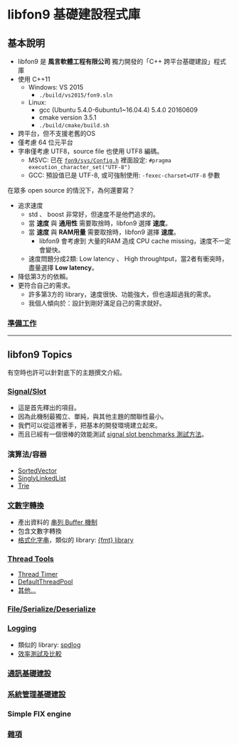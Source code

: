 ﻿libfon9 基礎建設程式庫
=======================

## 基本說明
* libfon9 是 **風言軟體工程有限公司** 獨力開發的「C++ 跨平台基礎建設」程式庫
* 使用 C++11
  * Windows: VS 2015
    * `./build/vs2015/fon9.sln`
  * Linux:
    * gcc (Ubuntu 5.4.0-6ubuntu1~16.04.4) 5.4.0 20160609
    * cmake version 3.5.1
    * `./build/cmake/build.sh`
* 跨平台，但不支援老舊的OS
* 僅考慮 64 位元平台
* 字串僅考慮 UTF8，source file 也使用 UTF8 編碼。
  * MSVC: 已在 [`fon9/sys/Config.h`](fon9/sys/Config.h) 裡面設定: `#pragma execution_character_set("UTF-8")`
  * GCC: 預設值已是 UTF-8, 或可強制使用: `-fexec-charset=UTF-8` 參數

在眾多 open source 的情況下，為何還要寫？
* 追求速度
  * std 、 boost 非常好，但速度不是他們追求的。
  * 當 **速度** 與 **通用性** 需要取捨時，libfon9 選擇 **速度**。
  * 當 **速度** 與 **RAM用量** 需要取捨時，libfon9 選擇 **速度**。
    * libfon9 會考慮到 大量的RAM 造成 CPU cache missing，速度不一定會變快。
  * 速度問題分成2類: Low latency 、 High throughtput，當2者有衝突時，盡量選擇 **Low latency**。
* 降低第3方的依賴。
* 更符合自己的需求。
  * 許多第3方的 library，速度很快、功能強大，但也遠超過我的需求。
  * 我個人傾向於：設計到剛好滿足自己的需求就好。

### [準備工作](Overview/Prepare.md)

---------------------------------------

## libfon9 Topics
有空時也許可以針對底下的主題撰文介紹。

### [Signal/Slot](Overview/Subr.md)
* 這是首先釋出的項目。
* 因為此機制最獨立、單純，與其他主題的關聯性最小。
* 我們可以從這裡著手，把基本的開發環境建立起來。
* 而且已經有一個很棒的效能測試 [signal slot benchmarks 測試方法](https://github.com/NoAvailableAlias/signal-slot-benchmarks)。

### 演算法/容器
* [SortedVector](fon9/SortedVector.hpp)
* [SinglyLinkedList](fon9/SinglyLinkedList.hpp)
* [Trie](Overview/Trie.md)

### [文數字轉換](Overview/AlNum.md)
* 產出資料的 [串列 Buffer 機制](fon9/buffer)
* 包含文數字轉換
* [格式化字串](Overview/AlNum.md#格式化字串)，類似的 library: [{fmt} library](https://github.com/fmtlib/fmt)

### [Thread Tools](Overview/ThreadTools.md)
* [Thread Timer](Overview/ThreadTools.md#timer-計時器)
* [DefaultThreadPool](Overview/ThreadTools.md#fon9getdefaultthreadpool)
* [其他...](Overview/ThreadTools.md)

### [File/Serialize/Deserialize](Overview/Filing.md)

### [Logging](Overview/Logging.md)
* 類似的 library: [spdlog](https://github.com/gabime/spdlog)
* [效率測試及比較](ext/logvs)

### [通訊基礎建設](Overview/IO.md)

### [系統管理基礎建設](Overview/Manage.md)

### Simple FIX engine

### [雜項](Overview/Misc.md)
